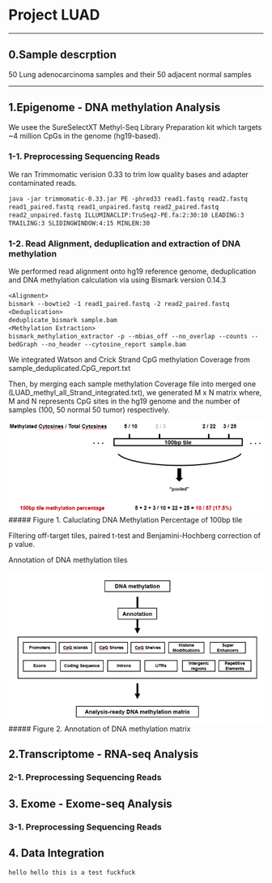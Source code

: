 # Project LUAD

---
## 0.Sample descrption
50 Lung adenocarcinoma samples and their 50 adjacent normal samples

---
## 1.Epigenome - DNA methylation Analysis

We usee the SureSelectXT Methyl-Seq Library Preparation kit which targets ~4 million CpGs in the genome (hg19-based). 

### 1-1. Preprocessing Sequencing Reads
We ran Trimmomatic verision 0.33 to trim low quality bases and adapter contaminated reads.
```
java -jar trimmomatic-0.33.jar PE -phred33 read1.fastq read2.fastq read1_paired.fastq read1_unpaired.fastq read2_paired.fastq read2_unpaired.fastq ILLUMINACLIP:TruSeq2-PE.fa:2:30:10 LEADING:3 TRAILING:3 SLIDINGWINDOW:4:15 MINLEN:30
```
### 1-2. Read Alignment, deduplication and extraction of DNA methylation
We performed read alignment onto hg19 reference genome, deduplication and DNA methylation calculation via using Bismark version 0.14.3
```
<Alignment>
bismark --bowtie2 -1 read1_paired.fastq -2 read2_paired.fastq
<Deduplication>
deduplicate_bismark sample.bam 
<Methylation Extraction>
bismark_methylation_extractor -p --mbias_off --no_overlap --counts --bedGraph --no_header --cytosine_report sample.bam
```
We integrated Watson and Crick Strand CpG methylation Coverage from sample_deduplicated.CpG_report.txt

Then, by merging each sample methylation Coverage file into merged one (LUAD_methyl_all_Strand_integrated.txt), we generated M x N matrix where, M and N represents CpG sites in the hg19 genome and the number of samples (100, 50 normal 50 tumor) respectively.


![100bp_tile_generation](./IMAGE/100bp_tile_generation.PNG)
                             ##### Figure 1. Caluclating DNA Methylation Percentage of 100bp tile


Filtering off-target tiles, paired t-test and Benjamini-Hochberg correction of p value.

Annotation of DNA methylation tiles

![Anntation_of_DNA_methylation_matrix](./IMAGE/Anntation_of_DNA_methylation_matrix.PNG)
                             ##### Figure 2. Annotation of DNA methylation matrix


## 2.Transcriptome - RNA-seq Analysis

### 2-1. Preprocessing Sequencing Reads


## 3. Exome - Exome-seq Analysis

### 3-1. Preprocessing Sequencing Reads

## 4. Data Integration

```
hello hello this is a test fuckfuck
```
